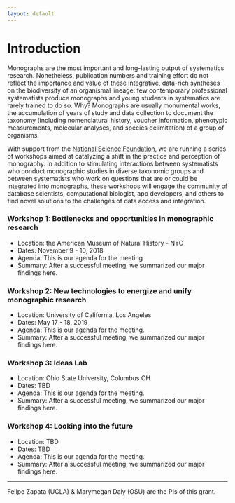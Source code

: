 ```yaml
---
layout: default
---
```


# Introduction

Monographs are the most important and long-lasting output of systematics research. Nonetheless, publication numbers and training effort do not reflect the importance and value of these integrative, data-rich syntheses on the biodiversity of an organismal lineage: few contemporary professional systematists produce monographs and young students in systematics are rarely trained to do so. Why? Monographs are usually monumental works, the accumulation of years of study and data collection to document the taxonomy (including nomenclatural history, voucher information, phenotypic measurements, molecular analyses, and species delimitation) of a group of organisms.

With support from the [National Science Foundation](https://www.nsf.gov/awardsearch/showAward?AWD_ID=1839202&HistoricalAwards=false), we are running a series of workshops aimed at catalyzing a shift in the practice and perception of monography. In addition to stimulating interactions between systematists who conduct monographic studies in diverse taxonomic groups and between systematists who work on questions that are or could be integrated into monographs, these workshops will engage the community of database scientists, computational biologist, app developers, and others to find novel solutions to the challenges of data access and integration.

### Workshop 1: Bottlenecks and opportunities in monographic research

* Location: the American Museum of Natural History - NYC
* Dates: November 9 - 10, 2018
* Agenda: This is our agenda for the meeting
* Summary: After a successful meeting, we summarized our major findings here.

### Workshop 2: New technologies to energize and unify monographic research

* Location: University of California, Los Angeles
* Dates: May 17 - 18, 2019
* Agenda: This is our [agenda](./W2Agenda.html) for the meeting.
* Summary: After a successful meeting, we summarized our major findings here.

### Workshop 3: Ideas Lab

* Location: Ohio State University, Columbus OH
* Dates: TBD
* Agenda: This is our agenda for the meeting.
* Summary: After a successful meeting, we summarized our major findings here.

### Workshop 4: Looking into the future

* Location: TBD
* Dates: TBD
* Agenda: This is our agenda for the meeting.
* Summary: After a successful meeting, we summarized our major findings here.

---

 Felipe Zapata (UCLA) & Marymegan Daly (OSU) are the PIs of this grant.
